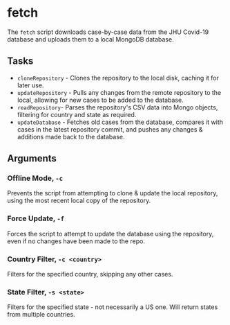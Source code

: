 # fetch

The `fetch` script downloads case-by-case data from the JHU Covid-19 database and uploads them to a local MongoDB database.

## Tasks

- `cloneRepository` - Clones the repository to the local disk, caching it for later use.
- `updateRepository` - Pulls any changes from the remote repository to the local, allowing for new cases to be added to the database.
- `readRepository`- Parses the repository's CSV data into Mongo objects, filtering for country and state as required.
- `updateDatabase` - Fetches old cases from the database, compares it with cases in the latest repository commit, and pushes any changes & additions made back to the database.

## Arguments

### Offline Mode, `-c`

Prevents the script from attempting to clone & update the local repository, using the most recent local copy of the repository.

### Force Update, `-f`

Forces the script to attempt to update the database using the repository, even if no changes have been made to the repo.

### Country Filter, `-c <country>`

Filters for the specified country, skipping any other cases.

### State Filter, `-s <state>`

Filters for the specified state - not necessarily a US one. Will return states from multiple countries.
